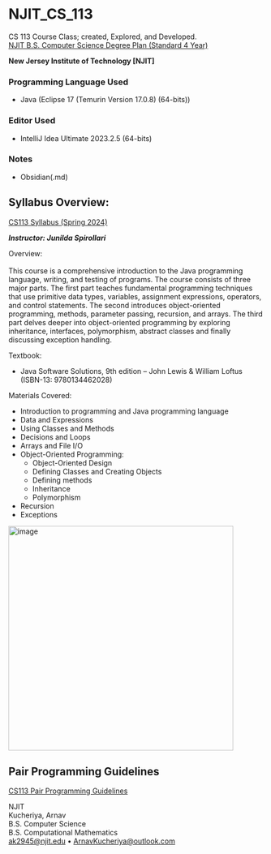 # NJIT_CS_113
CS 113 Course Class; created, Explored, and Developed. <br>
[NJIT B.S. Computer Science Degree Plan (Standard 4 Year)](https://catalog.njit.edu/undergraduate/computing-sciences/computer-science/bs/)


**New Jersey Institute of Technology \[NJIT]**

### Programming Language Used
- Java (Eclipse 17 (Temurin Version 17.0.8) (64-bits))
### Editor Used
- IntelliJ Idea Ultimate 2023.2.5 (64-bits)
### Notes
- Obsidian(.md)

## Syllabus Overview:
[CS113 Syllabus (Spring 2024)](https://github.com/ArnavKucheriya/NJIT_CS113/blob/master/NJIT_CS113_Spring2024_Guidelines/NJIT_CS113_Spring2024_Syllabus.pdf)

_**Instructor: Junilda Spirollari**_

Overview: <br><br>
This course is a comprehensive introduction to the Java programming language, writing, and testing of
programs. The course consists of three major parts. The first part teaches fundamental programming
techniques that use primitive data types, variables, assignment expressions, operators, and control
statements. The second introduces object-oriented programming, methods, parameter passing, recursion, and
arrays. The third part delves deeper into object-oriented programming by exploring inheritance, interfaces,
polymorphism, abstract classes and finally discussing exception handling.

Textbook: <br>
- Java Software Solutions, 9th edition – John Lewis & William Loftus (ISBN-13: 9780134462028)

Materials Covered: <br>
- Introduction to programming and Java programming language
- Data and Expressions
- Using Classes and Methods
- Decisions and Loops
- Arrays and File I/O
- Object-Oriented Programming:
  - Object-Oriented Design
  - Defining Classes and Creating Objects
  - Defining methods
  - Inheritance
  - Polymorphism
- Recursion
- Exceptions

<img width="443" alt="image" src="https://github.com/ArnavKucheriya/NJIT_CS113/assets/114359370/7f97c96b-d87c-4467-bb45-5e8291161cbe">

## Pair Programming Guidelines
[CS113 Pair Programming Guidelines](https://github.com/ArnavKucheriya/NJIT_CS113/blob/master/NJIT_CS113_Spring2024_Guidelines/CS113_Pair_Programming_Guidelines.pdf) 


NJIT  
Kucheriya, Arnav  
B.S. Computer Science  
B.S. Computational Mathematics  
ak2945@njit.edu • ArnavKucheriya@outlook.com  

